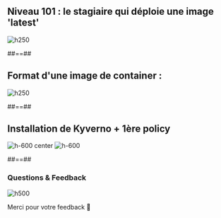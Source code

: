
<!-- .slide: class="flex-row center" data-background="./assets/volcamp/bkgnd-main2.png"-->
## Niveau 101 : le stagiaire qui déploie une image 'latest'
![h250](./assets/lunch/stagiaire-latest-500.png)



##==##
<!-- .slide: class="flex-row center" data-background="./assets/volcamp/bkgnd-main2.png"-->
## Format d'une image de container :
![h250](./assets/lunch/format-image.jpg)




##==##
<!-- .slide: class="flex-row center" data-background="./assets/volcamp/bkgnd-main2.png"-->
## Installation de Kyverno + 1ère policy
![h-600 center](./assets/techready/demo-time.png)
![h-600](./assets/techready/police-kyverno.png)


##==##
<!-- .slide: class="flex-row center" data-background="./assets/volcamp/bkgnd-main2.png"-->
### Questions & Feedback
![h500](./assets/volcamp/qr-feedback-volcamp-520.png)

Merci pour votre feedback 🙏


